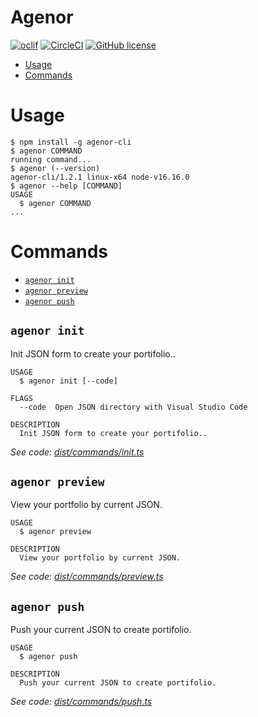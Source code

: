 # Agenor

[![oclif](https://img.shields.io/badge/cli-oclif-brightgreen.svg)](https://oclif.io)
[![CircleCI](https://circleci.com/gh/oclif/hello-world/tree/main.svg?style=shield)](https://circleci.com/gh/oclif/hello-world/tree/main)
[![GitHub license](https://img.shields.io/github/license/oclif/hello-world)](https://github.com/oclif/hello-world/blob/main/LICENSE)

<!-- toc -->

- [Usage](#usage)
- [Commands](#commands)
<!-- tocstop -->

# Usage

<!-- usage -->

```sh-session
$ npm install -g agenor-cli
$ agenor COMMAND
running command...
$ agenor (--version)
agenor-cli/1.2.1 linux-x64 node-v16.16.0
$ agenor --help [COMMAND]
USAGE
  $ agenor COMMAND
...
```

<!-- usagestop -->

# Commands

<!-- commands -->

- [`agenor init`](#agenor-init)
- [`agenor preview`](#agenor-preview)
- [`agenor push`](#agenor-push)

## `agenor init`

Init JSON form to create your portifolio..

```
USAGE
  $ agenor init [--code]

FLAGS
  --code  Open JSON directory with Visual Studio Code

DESCRIPTION
  Init JSON form to create your portifolio..
```

_See code: [dist/commands/init.ts](https://github.com/davi-canuto/agenor-cli/blob/v1.2.1/dist/commands/init.ts)_

## `agenor preview`

View your portfolio by current JSON.

```
USAGE
  $ agenor preview

DESCRIPTION
  View your portfolio by current JSON.
```

_See code: [dist/commands/preview.ts](https://github.com/davi-canuto/agenor-cli/blob/v1.2.1/dist/commands/preview.ts)_

## `agenor push`

Push your current JSON to create portifolio.

```
USAGE
  $ agenor push

DESCRIPTION
  Push your current JSON to create portifolio.
```

_See code: [dist/commands/push.ts](https://github.com/davi-canuto/agenor-cli/blob/v1.2.1/dist/commands/push.ts)_

<!-- commandsstop -->
